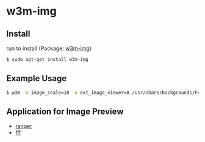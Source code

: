 # w3m-img


## Install


run to install (Package: [w3m-img](https://packages.ubuntu.com/focal/w3m-img))

``` sh
$ sudo apt-get install w3m-img
```

## Example Usage

``` sh 
$ w3m -o image_scale=10 -o ext_image_viewer=0 /usr/share/backgrounds/Frozen_sunset_on_the_lake_by_Manuel_Arslanyan.jpg
```

## Application for Image Preview

* [ranger](../ranger)
* [fff](../fff)


